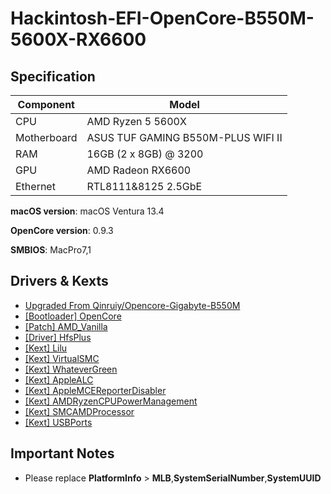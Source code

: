 # Hackintosh-EFI-OpenCore-B550M-5600X-RX6600

## Specification

| **Component** | **Model**                          |
| ------------- | ---------------------------------- |
| CPU           | AMD Ryzen 5 5600X                  |
| Motherboard   | ASUS TUF GAMING B550M-PLUS WIFI II |
| RAM           | 16GB (2 x 8GB) @ 3200              |
| GPU           | AMD Radeon RX6600                  |
| Ethernet      | RTL8111&8125 2.5GbE                |

**macOS version**: macOS Ventura 13.4

**OpenCore version**: 0.9.3

**SMBIOS**: MacPro7,1

## Drivers & Kexts
- [Upgraded From Qinruiy/Opencore-Gigabyte-B550M](https://github.com/Qinruiy/Opencore-Gigabyte-B550M)
- [[Bootloader] OpenCore](https://github.com/acidanthera/OpenCorePkg)
- [[Patch] AMD_Vanilla](https://github.com/AMD-OSX/AMD_Vanilla)
- [[Driver] HfsPlus](https://github.com/acidanthera/OcBinaryData/blob/master/Drivers/HfsPlus.efi)
- [[Kext] Lilu](https://github.com/acidanthera/Lilu)
- [[Kext] VirtualSMC](https://github.com/acidanthera/VirtualSMC)
- [[Kext] WhateverGreen](https://github.com/acidanthera/WhateverGreen)
- [[Kext] AppleALC](https://github.com/acidanthera/AppleALC)
- [[Kext] AppleMCEReporterDisabler](https://github.com/AMD-OSX/AMD_Vanilla/blob/opencore/Extra/AppleMCEReporterDisabler.kext.zip)
- [[Kext] AMDRyzenCPUPowerManagement](https://github.com/trulyspinach/SMCAMDProcessor)
- [[Kext] SMCAMDProcessor](https://github.com/trulyspinach/SMCAMDProcessor)
- [[Kext] USBPorts](https://dortania.github.io/OpenCore-Post-Install/usb/manual/manual.html#usb-mapping-the-manual-way)

## Important Notes

- Please replace **PlatformInfo** > **MLB**,**SystemSerialNumber**,**SystemUUID**
